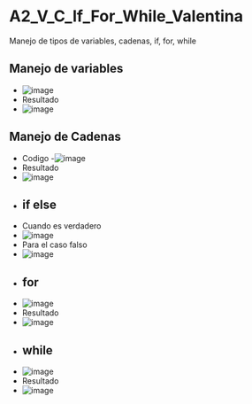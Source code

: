 # A2_V_C_If_For_While_Valentina
Manejo de tipos de variables, cadenas, if, for, while
## Manejo de variables
- ![image](https://github.com/user-attachments/assets/9eef6f97-df9a-465a-9b29-e7051b8759d4)
- Resultado
- ![image](https://github.com/user-attachments/assets/3913b2f4-c901-409e-91e2-8953b53b7e02)
  
## Manejo de Cadenas
- Codigo
-![image](https://github.com/user-attachments/assets/da22277c-fc1b-4803-8b00-13b21e5287ed)
- Resultado
- ![image](https://github.com/user-attachments/assets/947b2246-ce98-4f1f-8ba4-7afdc46e36a9)
-  ## if else
  - Cuando es verdadero
  - ![image](https://github.com/user-attachments/assets/22c79149-26da-4c2d-9f88-5e3a4a4089d7)
  -  Para el caso falso
  -  ![image](https://github.com/user-attachments/assets/f0712761-46b3-4a76-962c-d0e418715536)
  -  ## for
  -  ![image](https://github.com/user-attachments/assets/c6f72215-688e-4519-8d30-e33d1878f6db)
  -   Resultado
  -   ![image](https://github.com/user-attachments/assets/35e7385f-b47e-4dd5-b922-b7e137c0c8f0)
  -   ## while
  -   ![image](https://github.com/user-attachments/assets/56a5e2e8-5ccc-4a42-b0c2-bca01c612d54)
  -   Resultado
  -   ![image](https://github.com/user-attachments/assets/60409e62-6374-4693-9656-532dbd55bb62)






